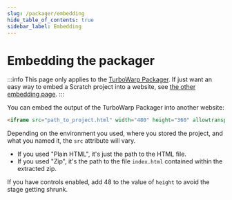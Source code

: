 ```yaml
---
slug: /packager/embedding
hide_table_of_contents: true
sidebar_label: Embedding
---
```


# Embedding the packager

:::info
This page only applies to the [TurboWarp Packager](https://turbowarp.org/). If just want an easy way to embed a Scratch project into a website, see [the other embedding page](/embedding).
:::

You can embed the output of the TurboWarp Packager into another website:

```html
<iframe src="path_to_project.html" width="480" height="360" allowtransparency="true" frameborder="0" scrolling="no" allowfullscreen></iframe>
```

Depending on the environment you used, where you stored the project, and what you named it, the `src` attribute will vary.

 - If you used "Plain HTML", it's just the path to the HTML file.
 - If you used "Zip", it's the path to the file `index.html` contained within the extracted zip.

If you have controls enabled, add 48 to the value of `height` to avoid the stage getting shrunk.
